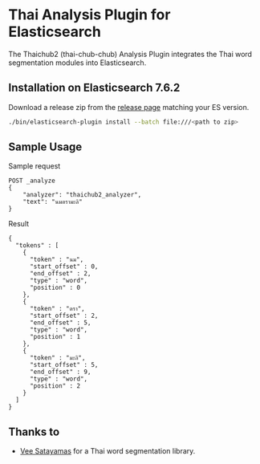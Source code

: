 # Thai Analysis Plugin for Elasticsearch

The Thaichub2 (thai-chub-chub) Analysis Plugin integrates the Thai word segmentation modules into Elasticsearch.

## Installation on Elasticsearch 7.6.2

Download a release zip from the [release page]() matching your ES version.

```sh
./bin/elasticsearch-plugin install --batch file:///<path to zip>
```

## Sample Usage

Sample request

```
POST _analyze
{
    "analyzer": "thaichub2_analyzer",
    "text": "นมตรามะลิ"
}
```

Result

```
{
  "tokens" : [
    {
      "token" : "นม",
      "start_offset" : 0,
      "end_offset" : 2,
      "type" : "word",
      "position" : 0
    },
    {
      "token" : "ตรา",
      "start_offset" : 2,
      "end_offset" : 5,
      "type" : "word",
      "position" : 1
    },
    {
      "token" : "มะลิ",
      "start_offset" : 5,
      "end_offset" : 9,
      "type" : "word",
      "position" : 2
    }
  ]
}
```

## Thanks to 
- [Vee Satayamas](https://github.com/veer66) for a Thai word segmentation library.
 